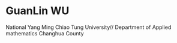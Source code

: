 # GuanLin WU
 National Yang Ming Chiao Tung University//
 Department of Applied mathematics
 Changhua County

